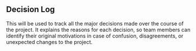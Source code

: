 ## Decision Log
This will be used to track all the major decisions made over the course of the project. 
It explains the reasons for each decision, so team members can identify their original motivations in case of confusion, disagreements, or unexpected changes to the project.
